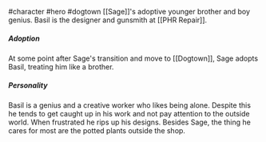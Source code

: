#character #hero #dogtown
[[Sage]]'s adoptive younger brother and boy genius. Basil is the designer and gunsmith at [[PHR Repair]].

##### Adoption
At some point after Sage's transition and move to [[Dogtown]], Sage adopts Basil, treating him like a brother. 

##### Personality
Basil is a genius and a creative worker who likes being alone. Despite this he tends to get caught up in his work and not pay attention to the outside world. When frustrated he rips up his designs. Besides Sage, the thing he cares for most are the potted plants outside the shop.